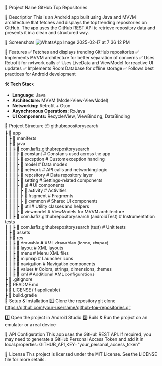 📌 Project Name
GitHub Top Repositories

📝 Description
This is an Android app built using Java and MVVM architecture that fetches and displays the top trending repositories on GitHub. The app uses the GitHub REST API to retrieve repository data and presents it in a clean and structured way.

📸 Screenshots
![WhatsApp Image 2025-02-17 at 7 36 12 PM](https://github.com/user-attachments/assets/2a489aad-2934-4721-805b-66e53ce5b4f9)


🎯 Features
✅ Fetches and displays trending GitHub repositories
✅ Implements MVVM architecture for better separation of concerns
✅ Uses Retrofit for network calls
✅ Uses LiveData and ViewModel for reactive UI updates
✅ Implements Room Database for offline storage
✅ Follows best practices for Android development

🛠 **Tech Stack**
- **Language:** Java  
- **Architecture:** MVVM (Model-View-ViewModel)  
- **Networking:** Retrofit + Gson  
- **Asynchronous Operations:** RxJava  
- **UI Components:** RecyclerView, ViewBinding, DataBinding  

📂 Project Structure
📦 githubrepositorysearch  
 ┣ 📂 app  
 ┃ ┣ 📂 manifests  
 ┃ ┣ 📂 java  
 ┃ ┃ ┣ 📂 com.hafiz.githubrepositorysearch  
 ┃ ┃ ┃ ┣ 📂 constant         # Constants used across the app  
 ┃ ┃ ┃ ┣ 📂 exception        # Custom exception handling  
 ┃ ┃ ┃ ┣ 📂 model            # Data models  
 ┃ ┃ ┃ ┣ 📂 network          # API calls and networking logic  
 ┃ ┃ ┃ ┣ 📂 repository       # Data repository layer  
 ┃ ┃ ┃ ┣ 📂 setting          # Settings-related components  
 ┃ ┃ ┃ ┣ 📂 ui               # UI components  
 ┃ ┃ ┃ ┃ ┣ 📂 activity       # Activities  
 ┃ ┃ ┃ ┃ ┣ 📂 fragment       # Fragments  
 ┃ ┃ ┃ ┃ ┣ 📂 common         # Shared UI components  
 ┃ ┃ ┃ ┣ 📂 util             # Utility classes and helpers  
 ┃ ┃ ┃ ┣ 📂 viewmodel        # ViewModels for MVVM architecture  
 ┃ ┃ ┣ 📂 com.hafiz.githubrepositorysearch (androidTest) # Instrumentation tests  
 ┃ ┃ ┣ 📂 com.hafiz.githubrepositorysearch (test)        # Unit tests  
 ┃ ┣ 📂 assets  
 ┃ ┣ 📂 res  
 ┃ ┃ ┣ 📂 drawable         # XML drawables (icons, shapes)  
 ┃ ┃ ┣ 📂 layout           # XML layouts  
 ┃ ┃ ┣ 📂 menu             # Menu XML files  
 ┃ ┃ ┣ 📂 mipmap           # Launcher icons  
 ┃ ┃ ┣ 📂 navigation       # Navigation components  
 ┃ ┃ ┣ 📂 values           # Colors, strings, dimensions, themes  
 ┃ ┃ ┣ 📂 xml              # Additional XML configurations  
 ┣ 📜 .gitignore  
 ┣ 📜 README.md  
 ┣ 📜 LICENSE (if applicable)  
 ┣ 📜 build.gradle  
🔧 Setup & Installation
1️⃣ Clone the repository
git clone https://github.com/your-username/github-top-repositories.git

2️⃣ Open the project in Android Studio
3️⃣ Build & Run the project on an emulator or a real device

🚀 API Configuration
This app uses the GitHub REST API. If required, you may need to generate a GitHub Personal Access Token and add it in local.properties:
GITHUB_API_KEY="your_personal_access_token"

📜 License
This project is licensed under the MIT License. See the LICENSE file for more details.
